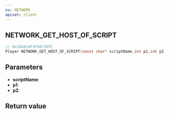 ```yaml
---
ns: NETWORK
apiset: client
---
```

## NETWORK_GET_HOST_OF_SCRIPT

```c
// 0x1D6A14F1F9A736FC
Player NETWORK_GET_HOST_OF_SCRIPT(const char* scriptName,int p1,int p2);
```


## Parameters
* **scriptName**:
* **p1**:
* **p2**:

## Return value